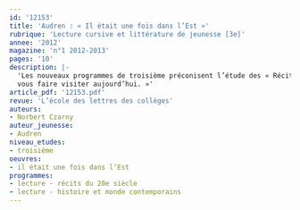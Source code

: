 ```yaml
---
id: '12153'
title: 'Audren : « Il était une fois dans l’Est »'
rubrique: 'Lecture cursive et littérature de jeunesse [3e]'
annee: '2012'
magazine: 'n°1 2012-2013'
pages: '10'
description: |-
  'Les nouveaux programmes de troisième préconisent l’étude des « Récits d’enfance et d’adolescence », et, dans le cadre de « Romans et nouvelles des XXe et 21e siècles », un « regard sur l’histoire et le monde contemporains ». La lecture d’« Il était une fois dans l’Est » répond à ces deux exigences. Les travaux envisagés dans cet article ont pour objectif de passer de la lecture à la création en s’inspirant de cette phrase de la narratrice : « De mes années passées à l’Est, je garde en mémoire des tableaux ponctuels, sans chronologie, sans liens évidents, un musée d’enfance en désordre que j’aimerais
  vous faire visiter aujourd’hui. »'
article_pdf: '12153.pdf'
revue: 'L’école des lettres des collèges'
auteurs:
- Norbert Czarny
auteur_jeunesse:
- Audren
niveau_etudes:
- troisième
oeuvres:
- il était une fois dans l’Est
programmes:
- lecture - récits du 20e siècle
- lecture - histoire et monde contemporains
---
```

